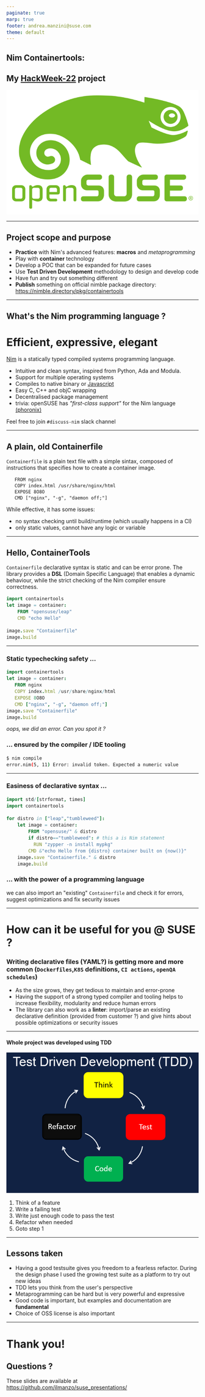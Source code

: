 ```yaml
---
paginate: true
marp: true
footer: andrea.manzini@suse.com
theme: default
---
```


## Nim Containertools:

## My [HackWeek-22](https://hackweek.opensuse.org/22/projects/containerfile-slash-dockerfile-generator-library) project

![bg left fit](img/opensuse-logo-color.svg)

---
## Project scope and purpose

- **Practice** with Nim's advanced features: **macros** and *metaprogramming*
- Play with **container** technology
- Develop a POC that can be expanded for future cases
- Use **Test Driven Development** methodology to design and develop code
- Have fun and try out something different
- **Publish** something on official nimble package directory: https://nimble.directory/pkg/containertools


---
## What's the Nim programming language ?

# Efficient, expressive, elegant

[Nim](https://nim-lang.org/) is a statically typed compiled systems programming language.
- Intuitive and clean syntax, inspired from Python, Ada and Modula.
- Support for multiple operating systems
- Compiles to native binary or [Javascript](https://pietroppeter.github.io/p5nim/)
- Easy C, C++ and objC wrapping
- Decentralised package management
- trivia: openSUSE has *"first-class support"* for the Nim language [(phoronix)](https://www.phoronix.com/news/openSUSE-First-Class-Nim)

Feel free to join `#discuss-nim` slack channel 

---
## A plain, old Containerfile

`Containerfile` is a plain text file with a simple sintax, composed of instructions that specifies how to create a container image.

```Docker
   FROM nginx
   COPY index.html /usr/share/nginx/html
   EXPOSE 8O8O
   CMD ["nginx", "-g", "daemon off;"]
```
While effective, it has some issues:
- no syntax checking until build/runtime (which usually happens in a CI)
- only static values, cannot have any logic or variable



---
## Hello, ContainerTools

`Containerfile` declarative syntax is static and can be error prone. The library provides a **DSL** (Domain Specific Language) that enables a dynamic behaviour, while the strict checking of the Nim compiler ensure correctness.

```nim
import containertools
let image = container:
    FROM "opensuse/leap"
    CMD "echo Hello"

image.save "Containerfile"
image.build  
```



---
### Static typechecking safety ...

```nim
import containertools
let image = container:
   FROM nginx
   COPY index.html /usr/share/nginx/html
   EXPOSE 8O8O
   CMD ["nginx", "-g", "daemon off;"]
image.save "Containerfile"
image.build  
```

*oops, we did an error. Can you spot it ?*

### ... ensured by the compiler / IDE tooling

```bash
$ nim compile
error.nim(5, 11) Error: invalid token. Expected a numeric value
```
---
### Easiness of declarative syntax ...

```nim
import std/[strformat, times]
import containertools

for distro in ["leap","tumbleweed"]:
    let image = container:
        FROM "opensuse/" & distro
        if distro=="tumbleweed": # this a is Nim statement
          RUN "zypper -n install mypkg"
        CMD &"echo Hello from {distro} container built on {now()}"
    image.save "Containerfile." & distro
    image.build
```
### ... with the power of a programming language 

we can also import an "existing" `Containerfile` and check it for errors, suggest optimizations and fix security issues

---
# How can it be useful for you @ SUSE ?

###  Writing declarative files (YAML?) is getting more and more common (`Dockerfiles`,`K8S` definitions, `CI actions`, `openQA schedules`) 

- As the size grows, they get tedious to maintain and error-prone
- Having the support of a strong typed compiler and tooling helps to increase flexibility, modularity and reduce human errors
- The library can also work as a **linter**: import/parse an existing declarative definition (provided from customer ?) and give hints about possible optimizations or security issues

---
#### Whole project was developed using TDD 

![bg right fit](img/kaizenko-Test-Driven-Development-TDD.png)

1. Think of a feature
2. Write a failing test
3. Write just enough code to pass the test
4. Refactor when needed
5. Goto step 1

---

## Lessons taken

- Having a good testsuite gives you freedom to a fearless refactor. During the design phase I used the growing test suite as a platform to try out new ideas
- TDD lets you think from the user's perspective
- Metaprogramming can be hard but is very powerful and expressive
- Good code is important, but examples and documentation are **fundamental** 
- Choice of OSS license is also important

---
# Thank you!

## Questions ?

These slides are available at https://github.com/ilmanzo/suse_presentations/
